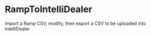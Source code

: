 # RampToIntelliDealer
Import a Ramp CSV, modify, then export a CSV to be uploaded into IntelliDealer
